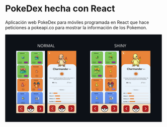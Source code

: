 # PokeDex hecha con React

Aplicación web PokeDex para móviles programada en React que hace peticiones a pokeapi.co para mostrar la información de los Pokemon.

![alt text](https://github.com/rogerrius/pokedex-pokeapi-react/blob/main/imgs/aio_pokedex.png)
